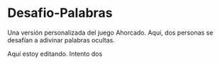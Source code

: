 # Desafio-Palabras
Una versión personalizada del juego Ahorcado. Aquí, dos personas se desafían a adivinar palabras ocultas.

Aquí estoy editando. Intento dos
